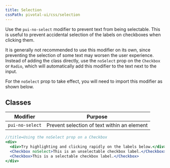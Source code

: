 ```yaml
---
title: Selection
cssPath: pivotal-ui/css/selection
---
```


Use the `pui-no-select` modifier to prevent text from being selectable. This is useful to prevent accidental selection of the labels on checkboxes when clicking them.

It is generally not recommended to use this modifier on its own, since preventing the selection of some text may worsen the user experience. Instead of adding the class directly, use the `noSelect` prop on the `Checkbox` or `Radio`, which will automatically add this modifier to the text next to the input.

For the `noSelect` prop to take effect, you will need to import this modifier as shown below.

## Classes

Modifier | Purpose
---------|--------
`pui-no-select` | Prevent selection of text within an element

```jsx
//title=Using the noSelect prop on a Checkbox
<div>
  <div>Try highlighting and clicking rapidly on the labels below.</div>
  <Checkbox noSelect>This is an unselectable checkbox label.</Checkbox>
  <Checkbox>This is a selectable checkbox label.</Checkbox>
</div>
```